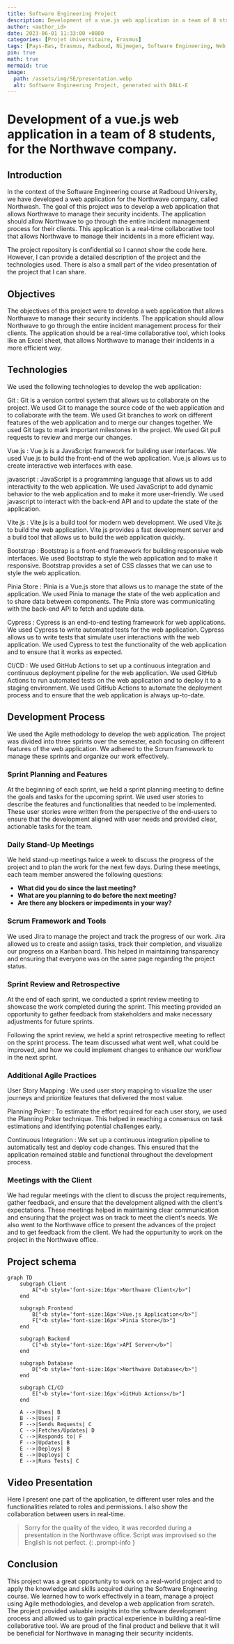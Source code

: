 ```yaml
---
title: Software Engineering Project
description: Development of a vue.js web application in a team of 8 students, for the Northwave company.
author: <author_id>
date: 2023-06-01 11:33:00 +0800
categories: [Projet Universitaire, Erasmus]
tags: [Pays-Bas, Erasmus, Radboud, Nijmegen, Software Engineering, Web Development, Vue.js, Agile, Scrum, Git, Docker, CI/CD, Northwave]
pin: true
math: true
mermaid: true
image:
  path: /assets/img/SE/presentation.webp
  alt: Software Engineering Project, generated with DALL-E
---
```


# Development of a vue.js web application in a team of 8 students, for the Northwave company.

## Introduction

In the context of the Software Engineering course at Radboud University, we have developed a web application for the Northwave company, called Northwash. The goal of this project was to develop a web application that allows Northwave to manage their security incidents. The application should allow Northwave to go through the entire incident management process for their clients. This application is a real-time collaborative tool that allows Northwave to manage their incidents in a more efficient way. 

The project repository is confidential so I cannot show the code here. However, I can provide a detailed description of the project and the technologies used. There is also a small part of the video presentation of the project that I can share.

## Objectives

The objectives of this project were to develop a web application that allows Northwave to manage their security incidents. The application should allow Northwave to go through the entire incident management process for their clients. The application should be a real-time collaborative tool, which looks like an Excel sheet, that allows Northwave to manage their incidents in a more efficient way.

## Technologies

We used the following technologies to develop the web application:

Git
: Git is a version control system that allows us to collaborate on the project. We used Git to manage the source code of the web application and to collaborate with the team. We used Git branches to work on different features of the web application and to merge our changes together. We used Git tags to mark important milestones in the project. We used Git pull requests to review and merge our changes.

Vue.js
: Vue.js is a JavaScript framework for building user interfaces. We used Vue.js to build the front-end of the web application. Vue.js allows us to create interactive web interfaces with ease.

javascript
: JavaScript is a programming language that allows us to add interactivity to the web application. We used JavaScript to add dynamic behavior to the web application and to make it more user-friendly. We used javascript to interact with the back-end API and to update the state of the application.

Vite.js
: Vite.js is a build tool for modern web development. We used Vite.js to build the web application. Vite.js provides a fast development server and a build tool that allows us to build the web application quickly.

Bootstrap
: Bootstrap is a front-end framework for building responsive web interfaces. We used Bootstrap to style the web application and to make it responsive. Bootstrap provides a set of CSS classes that we can use to style the web application.

Pinia Store
: Pinia is a Vue.js store that allows us to manage the state of the application. We used Pinia to manage the state of the web application and to share data between components. The Pinia store was communicating with the back-end API to fetch and update data.

Cypress
: Cypress is an end-to-end testing framework for web applications. We used Cypress to write automated tests for the web application. Cypress allows us to write tests that simulate user interactions with the web application. We used Cypress to test the functionality of the web application and to ensure that it works as expected.

CI/CD
: We used GitHub Actions to set up a continuous integration and continuous deployment pipeline for the web application. We used GitHub Actions to run automated tests on the web application and to deploy it to a staging environment. We used GitHub Actions to automate the deployment process and to ensure that the web application is always up-to-date.


## Development Process

We used the Agile methodology to develop the web application. The project was divided into three sprints over the semester, each focusing on different features of the web application. We adhered to the Scrum framework to manage these sprints and organize our work effectively.

### Sprint Planning and Features

At the beginning of each sprint, we held a sprint planning meeting to define the goals and tasks for the upcoming sprint. We used user stories to describe the features and functionalities that needed to be implemented. These user stories were written from the perspective of the end-users to ensure that the development aligned with user needs and provided clear, actionable tasks for the team.


### Daily Stand-Up Meetings

We held stand-up meetings twice a week to discuss the progress of the project and to plan the work for the next few days. During these meetings, each team member answered the following questions:

- **What did you do since the last meeting?**
- **What are you planning to do before the next meeting?**
- **Are there any blockers or impediments in your way?**


### Scrum Framework and Tools

We used Jira to manage the project and track the progress of our work. Jira allowed us to create and assign tasks, track their completion, and visualize our progress on a Kanban board. This helped in maintaining transparency and ensuring that everyone was on the same page regarding the project status.

### Sprint Review and Retrospective

At the end of each sprint, we conducted a sprint review meeting to showcase the work completed during the sprint. This meeting provided an opportunity to gather feedback from stakeholders and make necessary adjustments for future sprints.

Following the sprint review, we held a sprint retrospective meeting to reflect on the sprint process. The team discussed what went well, what could be improved, and how we could implement changes to enhance our workflow in the next sprint.

### Additional Agile Practices

User Story Mapping
: We used user story mapping to visualize the user journeys and prioritize features that delivered the most value.

Planning Poker
: To estimate the effort required for each user story, we used the Planning Poker technique. This helped in reaching a consensus on task estimations and identifying potential challenges early.

Continuous Integration
: We set up a continuous integration pipeline to automatically test and deploy code changes. This ensured that the application remained stable and functional throughout the development process.

### Meetings with the Client

We had regular meetings with the client to discuss the project requirements, gather feedback, and ensure that the development aligned with the client's expectations. These meetings helped in maintaining clear communication and ensuring that the project was on track to meet the client's needs. We also went to the Northwave office to present the advances of the project and to get feedback from the client. We had the oppurtunity to work on the project in the Northwave office.

## Project schema
    
```mermaid
graph TD
    subgraph Client
        A["<b style='font-size:16px'>Northwave Client</b>"]
    end
    
    subgraph Frontend
        B["<b style='font-size:16px'>Vue.js Application</b>"]
        F["<b style='font-size:16px'>Pinia Store</b>"]
    end
    
    subgraph Backend
        C["<b style='font-size:16px'>API Server</b>"]
    end
    
    subgraph Database
        D["<b style='font-size:16px'>Northwave Database</b>"]
    end
    
    subgraph CI/CD
        E["<b style='font-size:16px'>GitHub Actions</b>"]
    end
    
    A -->|Uses| B
    B -->|Uses| F
    F -->|Sends Requests| C
    C -->|Fetches/Updates| D
    C -->|Responds to| F
    F -->|Updates| B
    E -->|Deploys| B
    E -->|Deploys| C
    E -->|Runs Tests| C
```

## Video Presentation 

Here I present one part of the application, te different user roles and the functionalities related to roles and permissions. I also show the collaboration between users in real-time.


> Sorry for the quality of the video, it was recorded during a presentation in the Northwave office. Script was improvised so the English is not perfect.
{: .prompt-info }

## Conclusion

This project was a great opportunity to work on a real-world project and to apply the knowledge and skills acquired during the Software Engineering course. We learned how to work effectively in a team, manage a project using Agile methodologies, and develop a web application from scratch. The project provided valuable insights into the software development process and allowed us to gain practical experience in building a real-time collaborative tool. We are proud of the final product and believe that it will be beneficial for Northwave in managing their security incidents.